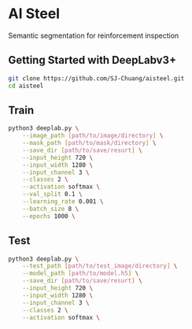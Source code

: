 # AI Steel

Semantic segmentation for reinforcement inspection

## Getting Started with DeepLabv3+

```bash
git clone https://github.com/SJ-Chuang/aisteel.git
cd aisteel
```

## Train

```bash
python3 deeplab.py \
    --image_path [path/to/image/directory] \
    --mask_path [path/to/mask/directory] \
    --save_dir [path/to/save/resurt] \
    --input_height 720 \
    --input_width 1280 \
    --input_channel 3 \
    --classes 2 \
    --activation softmax \
    --val_split 0.1 \
    --learning_rate 0.001 \
    --batch_size 8 \
    --epochs 1000 \
```

## Test

```bash
python3 deeplab.py \
    --test_path [path/to/test_image/directory] \
    --model_path [path/to/model.h5] \
    --save_dir [path/to/save/resurt] \
    --input_height 720 \
    --input_width 1280 \
    --input_channel 3 \
    --classes 2 \
    --activation softmax \
```



